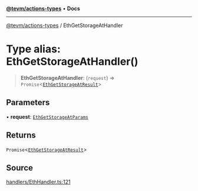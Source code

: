 [**@tevm/actions-types**](../README.md) • **Docs**

***

[@tevm/actions-types](../globals.md) / EthGetStorageAtHandler

# Type alias: EthGetStorageAtHandler()

> **EthGetStorageAtHandler**: (`request`) => `Promise`\<[`EthGetStorageAtResult`](EthGetStorageAtResult.md)\>

## Parameters

• **request**: [`EthGetStorageAtParams`](EthGetStorageAtParams.md)

## Returns

`Promise`\<[`EthGetStorageAtResult`](EthGetStorageAtResult.md)\>

## Source

[handlers/EthHandler.ts:121](https://github.com/evmts/tevm-monorepo/blob/main/packages/actions-types/src/handlers/EthHandler.ts#L121)
